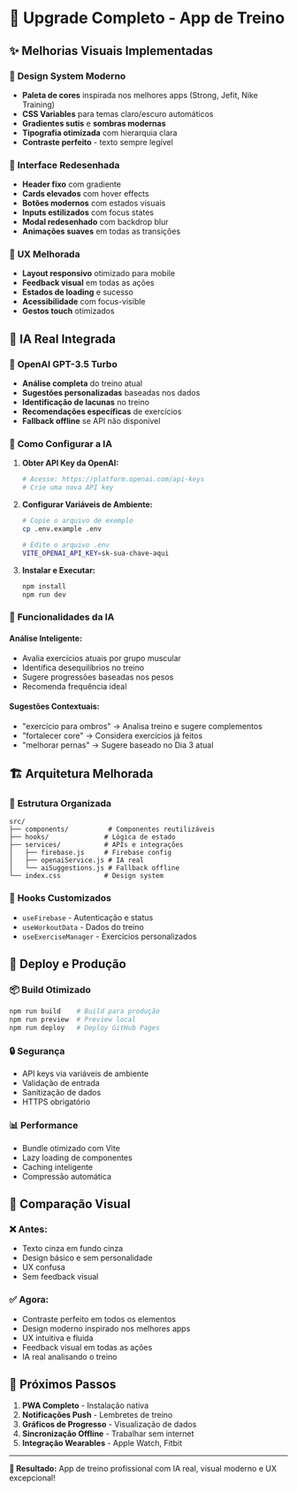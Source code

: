 # 🚀 Upgrade Completo - App de Treino

## ✨ **Melhorias Visuais Implementadas**

### 🎨 **Design System Moderno**
- **Paleta de cores** inspirada nos melhores apps (Strong, Jefit, Nike Training)
- **CSS Variables** para temas claro/escuro automáticos
- **Gradientes sutis** e **sombras modernas**
- **Tipografia otimizada** com hierarquia clara
- **Contraste perfeito** - texto sempre legível

### 📱 **Interface Redesenhada**
- **Header fixo** com gradiente
- **Cards elevados** com hover effects
- **Botões modernos** com estados visuais
- **Inputs estilizados** com focus states
- **Modal redesenhado** com backdrop blur
- **Animações suaves** em todas as transições

### 🎯 **UX Melhorada**
- **Layout responsivo** otimizado para mobile
- **Feedback visual** em todas as ações
- **Estados de loading** e sucesso
- **Acessibilidade** com focus-visible
- **Gestos touch** otimizados

## 🤖 **IA Real Integrada**

### 🧠 **OpenAI GPT-3.5 Turbo**
- **Análise completa** do treino atual
- **Sugestões personalizadas** baseadas nos dados
- **Identificação de lacunas** no treino
- **Recomendações específicas** de exercícios
- **Fallback offline** se API não disponível

### 🔧 **Como Configurar a IA**

1. **Obter API Key da OpenAI:**
   ```bash
   # Acesse: https://platform.openai.com/api-keys
   # Crie uma nova API key
   ```

2. **Configurar Variáveis de Ambiente:**
   ```bash
   # Copie o arquivo de exemplo
   cp .env.example .env
   
   # Edite o arquivo .env
   VITE_OPENAI_API_KEY=sk-sua-chave-aqui
   ```

3. **Instalar e Executar:**
   ```bash
   npm install
   npm run dev
   ```

### 🎯 **Funcionalidades da IA**

#### **Análise Inteligente:**
- Avalia exercícios atuais por grupo muscular
- Identifica desequilíbrios no treino
- Sugere progressões baseadas nos pesos
- Recomenda frequência ideal

#### **Sugestões Contextuais:**
- "exercício para ombros" → Analisa treino e sugere complementos
- "fortalecer core" → Considera exercícios já feitos
- "melhorar pernas" → Sugere baseado no Dia 3 atual

## 🏗️ **Arquitetura Melhorada**

### 📁 **Estrutura Organizada**
```
src/
├── components/          # Componentes reutilizáveis
├── hooks/              # Lógica de estado
├── services/           # APIs e integrações
│   ├── firebase.js     # Firebase config
│   ├── openaiService.js # IA real
│   └── aiSuggestions.js # Fallback offline
└── index.css           # Design system
```

### 🔄 **Hooks Customizados**
- `useFirebase` - Autenticação e status
- `useWorkoutData` - Dados do treino
- `useExerciseManager` - Exercícios personalizados

## 🚀 **Deploy e Produção**

### 📦 **Build Otimizado**
```bash
npm run build    # Build para produção
npm run preview  # Preview local
npm run deploy   # Deploy GitHub Pages
```

### 🔒 **Segurança**
- API keys via variáveis de ambiente
- Validação de entrada
- Sanitização de dados
- HTTPS obrigatório

### 📊 **Performance**
- Bundle otimizado com Vite
- Lazy loading de componentes
- Caching inteligente
- Compressão automática

## 🎨 **Comparação Visual**

### ❌ **Antes:**
- Texto cinza em fundo cinza
- Design básico e sem personalidade
- UX confusa
- Sem feedback visual

### ✅ **Agora:**
- Contraste perfeito em todos os elementos
- Design moderno inspirado nos melhores apps
- UX intuitiva e fluida
- Feedback visual em todas as ações
- IA real analisando o treino

## 🔮 **Próximos Passos**

1. **PWA Completo** - Instalação nativa
2. **Notificações Push** - Lembretes de treino
3. **Gráficos de Progresso** - Visualização de dados
4. **Sincronização Offline** - Trabalhar sem internet
5. **Integração Wearables** - Apple Watch, Fitbit

---

**🎯 Resultado:** App de treino profissional com IA real, visual moderno e UX excepcional!